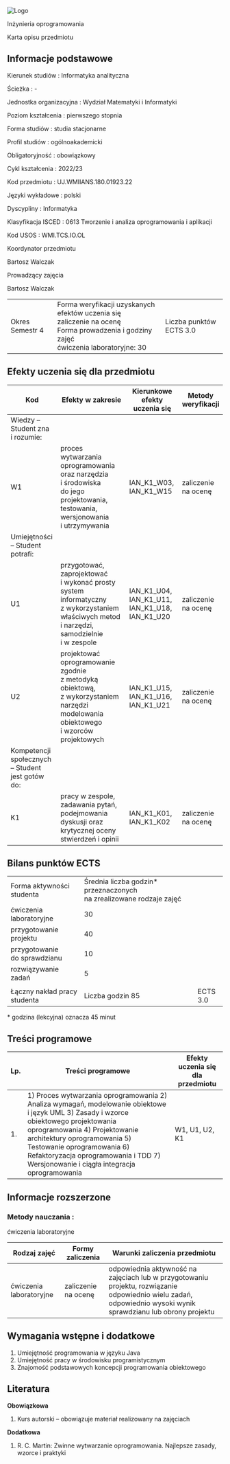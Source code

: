 ![Logo](/uploads/syllabus_logo/uj/banner/66701ffaad7b5.png)

Inżynieria oprogramowania

Karta opisu przedmiotu

## Informacje podstawowe

Kierunek studiów
:   Informatyka analityczna

Ścieżka
:   -

Jednostka organizacyjna
:   Wydział Matematyki i Informatyki

Poziom kształcenia
:   pierwszego stopnia

Forma studiów
:   studia stacjonarne

Profil studiów
:   ogólnoakademicki

Obligatoryjność
:   obowiązkowy

Cykl kształcenia
:   2022/23

Kod przedmiotu
:   UJ.WMIIANS.180.01923.22

Języki wykładowe
:   polski

Dyscypliny
:   Informatyka

Klasyfikacja ISCED
:   0613 Tworzenie i analiza oprogramowania i aplikacji

Kod USOS
:   WMI.TCS.IO.OL

Koordynator przedmiotu

Bartosz Walczak

Prowadzący zajęcia

Bartosz Walczak

|  |  |  |
| --- | --- | --- |
| Okres  Semestr 4 | Forma weryfikacji uzyskanych efektów uczenia się <br/> zaliczenie na ocenę <br/> Forma prowadzenia i godziny zajęć  <br/> ćwiczenia laboratoryjne: 30 | Liczba punktów ECTS  3.0 |

## Efekty uczenia się dla przedmiotu

| Kod | Efekty w zakresie | Kierunkowe efekty uczenia się | Metody weryfikacji |
| --- | --- | --- | --- |
| Wiedzy – Student zna i rozumie: | | | |
| W1 | proces wytwarzania oprogramowania oraz narzędzia i środowiska do jego projektowania, testowania, wersjonowania i utrzymywania | IAN\_K1\_W03,   IAN\_K1\_W15 | zaliczenie na ocenę |
| Umiejętności – Student potrafi: | | | |
| U1 | przygotować, zaprojektować i wykonać prosty system informatyczny z wykorzystaniem właściwych metod i narzędzi, samodzielnie i w zespole | IAN\_K1\_U04,   IAN\_K1\_U11,   IAN\_K1\_U18,   IAN\_K1\_U20 | zaliczenie na ocenę |
| U2 | projektować oprogramowanie zgodnie z metodyką obiektową, z wykorzystaniem narzędzi modelowania obiektowego i wzorców projektowych | IAN\_K1\_U15,   IAN\_K1\_U16,   IAN\_K1\_U21 | zaliczenie na ocenę |
| Kompetencji społecznych – Student jest gotów do: | | | |
| K1 | pracy w zespole, zadawania pytań, podejmowania dyskusji oraz krytycznej oceny stwierdzeń i opinii | IAN\_K1\_K01,   IAN\_K1\_K02 | zaliczenie na ocenę |

## Bilans punktów ECTS

|  |  |  |
| --- | --- | --- |
| Forma aktywności studenta | Średnia liczba godzin\* przeznaczonych na zrealizowane rodzaje zajęć | |
| ćwiczenia laboratoryjne | 30 | |
| przygotowanie projektu | 40 | |
| przygotowanie do sprawdzianu | 10 | |
| rozwiązywanie zadań | 5 | |
|  | | |
| Łączny nakład pracy studenta | Liczba godzin  85 | ECTS  3.0 |

\* godzina (lekcyjna) oznacza 45 minut

## Treści programowe

| Lp. | Treści programowe | Efekty uczenia się dla przedmiotu |
| --- | --- | --- |
| 1. | 1) Proces wytwarzania oprogramowania  2) Analiza wymagań, modelowanie obiektowe i język UML  3) Zasady i wzorce obiektowego projektowania oprogramowania  4) Projektowanie architektury oprogramowania  5) Testowanie oprogramowania  6) Refaktoryzacja oprogramowania i TDD  7) Wersjonowanie i ciągła integracja oprogramowania | W1,   U1,   U2,   K1 |

## Informacje rozszerzone

### Metody nauczania :

ćwiczenia laboratoryjne

| Rodzaj zajęć | Formy zaliczenia | Warunki zaliczenia przedmiotu |
| --- | --- | --- |
| ćwiczenia laboratoryjne | zaliczenie na ocenę | odpowiednia aktywność na zajęciach lub w przygotowaniu projektu, rozwiązanie odpowiednio wielu zadań, odpowiednio wysoki wynik sprawdzianu lub obrony projektu |

## Wymagania wstępne i dodatkowe

1) Umiejętność programowania w języku Java  
2) Umiejętność pracy w środowisku programistycznym  
3) Znajomość podstawowych koncepcji programowania obiektowego

## Literatura

**Obowiązkowa** 

1. Kurs autorski – obowiązuje materiał realizowany na zajęciach

**Dodatkowa** 

1. R. C. Martin: Zwinne wytwarzanie oprogramowania. Najlepsze zasady, wzorce i praktyki